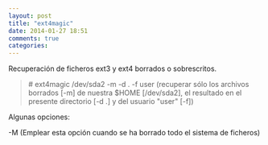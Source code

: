 ```yaml
---
layout: post
title: "ext4magic"
date: 2014-01-27 18:51
comments: true
categories: 
---
```

Recuperación de ficheros ext3 y ext4 borrados o sobrescritos.

>\# ext4magic /dev/sda2 -m -d . -f user (recuperar sólo los archivos borrados [-m] de nuestra $HOME [/dev/sda2], el resultado en el presente directorio [-d .] y del usuario "user" [-f])

Algunas opciones:

-M (Emplear esta opción cuando se ha borrado todo el sistema de ficheros)

